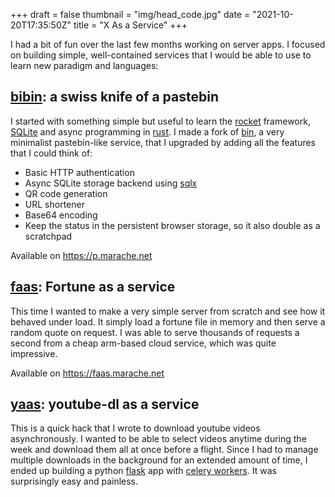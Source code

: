 +++
draft = false
thumbnail = "img/head_code.jpg"
date = "2021-10-20T17:35:50Z"
title = "X As a Service"
+++

I had a bit of fun over the last few months working on server apps. I focused on building simple, well-contained services that I would be able to use to learn new paradigm and languages:

## [bibin](https://github.com/blizarre/bibin): a swiss knife of a pastebin

I started with something simple but useful to learn the [rocket](https://rocket.rs) framework, [SQLite](https://www.sqlite.org/index.html) and async programming in [rust](https://www.rust-lang.org). I made a fork of [bin](https://github.com/w4/bin), a very minimalist pastebin-like service, that I upgraded by adding all the features that I could think of:
- Basic HTTP authentication
- Async SQLite storage backend using [sqlx](https://github.com/launchbadge/sqlx)
- QR code generation
- URL shortener
- Base64 encoding
- Keep the status in the persistent browser storage, so it also double as a scratchpad

Available on https://p.marache.net

## [faas](https://github.com/blizarre/faas): Fortune as a service

This time I wanted to make a very simple server from scratch and see how it behaved under load. It simply load a fortune file in memory and then serve a random quote on request. I was able to serve thousands of requests a second from a cheap arm-based cloud service, which was quite impressive.

Available on https://faas.marache.net

## [yaas](https://github.com/blizarre/yaas): youtube-dl as a service

This is a quick hack that I wrote to download youtube videos asynchronously. I wanted to be able to select videos anytime during the week and download them all at once before a flight. Since I had to manage multiple downloads in the background for an extended amount of time, I ended up building a python [flask](https://flask.palletsprojects.com/en/2.0.x/) app with [celery workers](https://docs.celeryproject.org/en/stable/userguide/workers.html). It was surprisingly easy and painless.
